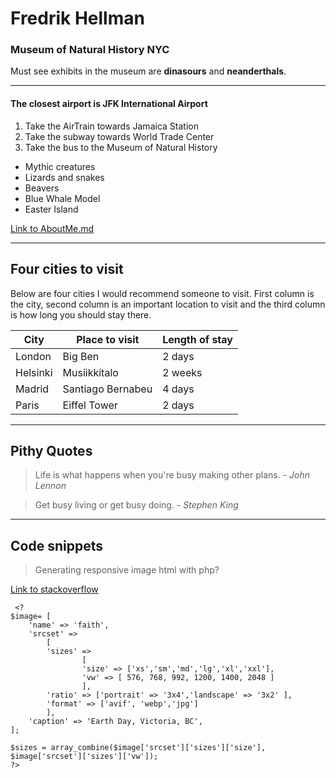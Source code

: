 # Fredrik Hellman

### Museum of Natural History NYC

 Must see exhibits in the museum are **dinasours** and **neanderthals**.

-----------------------------------------------

#### The closest airport is JFK International Airport

1. Take the AirTrain towards Jamaica Station
2. Take the subway towards World Trade Center
3. Take the bus to the Museum of Natural History

- Mythic creatures
- Lizards and snakes
- Beavers
- Blue Whale Model
- Easter Island

[Link to AboutMe.md](AboutMe.md)


------------------------------------------------
## Four cities to visit

Below are four cities I would recommend someone to visit. First column is the city, second column is an important location to visit and the third column is how long you should stay there.


| City | Place to visit | Length of stay |
| ---- | ------ | ----- |
| London  | Big Ben | 2 days|
| Helsinki | Musiikkitalo |2 weeks|
| Madrid  | Santiago Bernabeu  |4 days|
| Paris | Eiffel Tower   |2 days|

-------------------------------------------------

## Pithy Quotes

> Life is what happens when you're busy making other plans. - _John Lennon_

> Get busy living or get busy doing. - _Stephen King_

--------------------------------------------------

## Code snippets

> Generating responsive image html with php?

[Link to stackoverflow](https://codereview.stackexchange.com/questions/278506/generating-responsive-image-html-with-php)

```
 <?
$image= [
    'name' => 'faith',
    'srcset' =>
        [
        'sizes' =>
                [
                'size' => ['xs','sm','md','lg','xl','xxl'],
                'vw' => [ 576, 768, 992, 1200, 1400, 2048 ]
                ],
        'ratio' => ['portrait' => '3x4','landscape' => '3x2' ],
        'format' => ['avif', 'webp','jpg']
        ],
    'caption' => 'Earth Day, Victoria, BC',
];

$sizes = array_combine($image['srcset']['sizes']['size'], $image['srcset']['sizes']['vw']);
?>

```